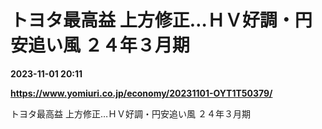 # トヨタ最高益 上方修正…ＨＶ好調・円安追い風 ２４年３月期

**2023-11-01 20:11**

**https://www.yomiuri.co.jp/economy/20231101-OYT1T50379/**

トヨタ最高益 上方修正…ＨＶ好調・円安追い風 ２４年３月期